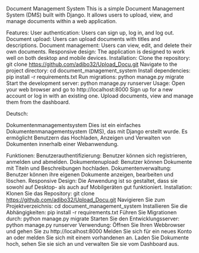 Document Management System
This is a simple Document Management System (DMS) built with Django. It allows users to upload, view, and manage documents within a web application.

Features:
User authentication: Users can sign up, log in, and log out.
Document upload: Users can upload documents with titles and descriptions.
Document management: Users can view, edit, and delete their own documents.
Responsive design: The application is designed to work well on both desktop and mobile devices.
Installation:
Clone the repository: git clone https://github.com/adibo32/Upload_Docu.git
Navigate to the project directory: cd document_management_system
Install dependencies: pip install -r requirements.txt
Run migrations: python manage.py migrate
Start the development server: python manage.py runserver
Usage:
Open your web browser and go to http://localhost:8000
Sign up for a new account or log in with an existing one.
Upload documents, view and manage them from the dashboard.


Deutsch:

Dokumentenmanagementsystem
Dies ist ein einfaches Dokumentenmanagementsystem (DMS), das mit Django erstellt wurde. Es ermöglicht Benutzern das Hochladen, Anzeigen und Verwalten von Dokumenten innerhalb einer Webanwendung.

Funktionen:
Benutzerauthentifizierung: Benutzer können sich registrieren, anmelden und abmelden.
Dokumentenupload: Benutzer können Dokumente mit Titeln und Beschreibungen hochladen.
Dokumentenverwaltung: Benutzer können ihre eigenen Dokumente anzeigen, bearbeiten und löschen.
Responsive Design: Die Anwendung ist so gestaltet, dass sie sowohl auf Desktop- als auch auf Mobilgeräten gut funktioniert.
Installation:
Klonen Sie das Repository: git clone https://github.com/adibo32/Upload_Docu.git
Navigieren Sie zum Projektverzeichnis: cd document_management_system
Installieren Sie die Abhängigkeiten: pip install -r requirements.txt
Führen Sie Migrationen durch: python manage.py migrate
Starten Sie den Entwicklungsserver: python manage.py runserver
Verwendung:
Öffnen Sie Ihren Webbrowser und gehen Sie zu http://localhost:8000
Melden Sie sich für ein neues Konto an oder melden Sie sich mit einem vorhandenen an.
Laden Sie Dokumente hoch, sehen Sie sie sich an und verwalten Sie sie vom Dashboard aus.
